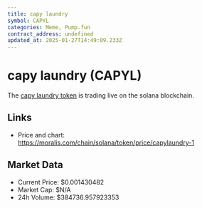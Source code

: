 ```yaml
---
title: capy laundry
symbol: CAPYL
categories: Meme, Pump.fun
contract_address: undefined
updated_at: 2025-01-27T14:49:09.233Z
---
```


# capy laundry (CAPYL)
The [capy laundry token](https://moralis.com/chain/solana/token/price/capylaundry-1) is trading live on the solana blockchain.

## Links
- Price and chart: https://moralis.com/chain/solana/token/price/capylaundry-1

## Market Data
- Current Price: $0.001430482
- Market Cap: $N/A
- 24h Volume: $384736.957923353
